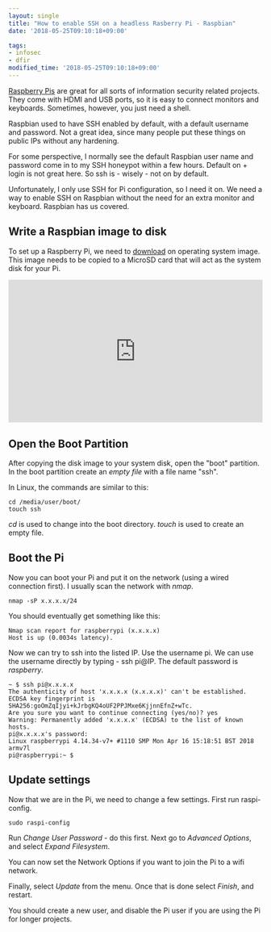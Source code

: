 ```yaml
---
layout: single
title: "How to enable SSH on a headless Rasberry Pi - Raspbian"
date: '2018-05-25T09:10:18+09:00'

tags:
- infosec
- dfir
modified_time: '2018-05-25T09:10:18+09:00'
---
```


[Raspberry Pis](https://www.raspberrypi.org/) are great for all sorts of information security related projects. They come with HDMI and USB ports, so it is easy to connect monitors and keyboards. Sometimes, however, you just need a shell.

Raspbian used to have SSH enabled by default, with a default username and password. Not a great idea, since many people put these things on public IPs without any hardening.

For some perspective, I normally see the default Raspbian user name and password come in to my SSH honeypot within a few hours. Default on + login is not great here. So ssh is - wisely - not on by default.

Unfortunately, I only use SSH for Pi configuration, so I need it on. We need a way to enable SSH on Raspbian without the need for an extra monitor and keyboard. Raspbian has us covered.

## Write a Raspbian image to disk
To set up a Raspberry Pi, we need to [download](https://www.raspberrypi.org/downloads/) on operating system image. This image needs to be copied to a MicroSD card that will act as the system disk for your Pi.

<style>.embed-container { position: relative; padding-bottom: 56.25%; height: 0; overflow: hidden; max-width: 100%; } .embed-container iframe, .embed-container object, .embed-container embed { position: absolute; top: 0; left: 0; width: 100%; height: 100%; }</style><div class='embed-container'><iframe src='https://www.youtube.com/embed/N17rPCj9ye8' frameborder='0' allowfullscreen></iframe></div>

## Open the Boot Partition
After copying the disk image to your system disk, open the "boot" partition. In the boot partition create an *empty file* with a file name "ssh".

In Linux, the commands are similar to this:
```
cd /media/user/boot/
touch ssh
```

*cd* is used to change into the boot directory. *touch* is used to create an empty file.

## Boot the Pi
Now you can boot your Pi and put it on the network (using a wired connection first). I usually scan the network with *nmap*.

```
nmap -sP x.x.x.x/24
```

You should eventually get something like this:
```
Nmap scan report for raspberrypi (x.x.x.x)
Host is up (0.0034s latency).
```

Now we can try to ssh into the listed IP. Use the username pi. We can use the username directly by typing - ssh pi@IP. The default password is *raspberry*.
```
~ $ ssh pi@x.x.x.x
The authenticity of host 'x.x.x.x (x.x.x.x)' can't be established.
ECDSA key fingerprint is SHA256:goOmZqIjyi+kJrbgKQ4oUF2PPJMxe6KjjnnEfnZ+wTc.
Are you sure you want to continue connecting (yes/no)? yes
Warning: Permanently added 'x.x.x.x' (ECDSA) to the list of known hosts.
pi@x.x.x.x's password:
Linux raspberrypi 4.14.34-v7+ #1110 SMP Mon Apr 16 15:18:51 BST 2018 armv7l
pi@raspberrypi:~ $
```

## Update settings
Now that we are in the Pi, we need to change a few settings. First run raspi-config.
```
sudo raspi-config
```

Run *Change User Password* - do this first. Next go to *Advanced Options*, and select *Expand Filesystem*.

You can now set the Network Options if you want to join the Pi to a wifi network.

Finally, select *Update* from the menu. Once that is done select *Finish*, and restart.

You should create a new user, and disable the Pi user if you are using the Pi for longer projects.
